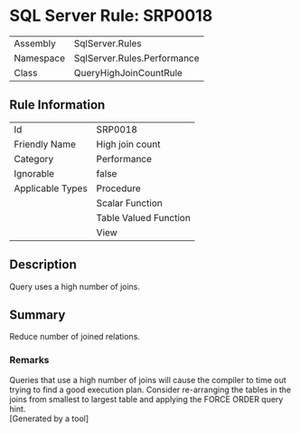 # SQL Server Rule: SRP0018
  
|    |    |
|----|----|
| Assembly | SqlServer.Rules |
| Namespace | SqlServer.Rules.Performance |
| Class | QueryHighJoinCountRule |
  
## Rule Information
  
|    |    |
|----|----|
| Id | SRP0018 |
| Friendly Name | High join count |
| Category | Performance |
| Ignorable | false |
| Applicable Types | Procedure  |
|   | Scalar Function |
|   | Table Valued Function |
|   | View |
  
## Description
  
Query uses a high number of joins. 
  
## Summary
  
Reduce number of joined relations.
  
### Remarks
  
Queries that use a high number of joins will cause the compiler to time out trying to find
 a good execution plan. Consider re-arranging the tables in the joins from smallest to
 largest table and applying the FORCE ORDER query hint.   
[Generated by a tool]
